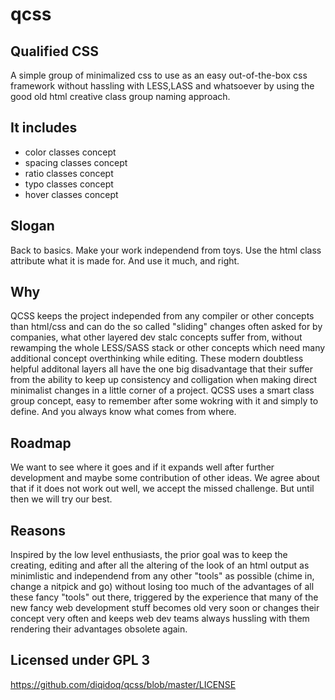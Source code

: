 # qcss

Qualified CSS
-------------

A simple group of minimalized css to use as an easy out-of-the-box css framework without hassling with LESS,LASS and whatsoever by using the good old html creative class group naming approach.

It includes
-----------

 + color classes concept
 + spacing classes concept
 + ratio classes concept
 + typo classes concept
 + hover classes concept

Slogan
------

Back to basics. Make your work independend from toys. Use the html class attribute what it is made for. And use it much, and right.

Why
---

QCSS keeps the project independed from any compiler or other concepts than html/css and can do the so called "sliding" changes often asked for by companies, what other layered dev stalc concepts suffer from, without rewamping the whole LESS/SASS stack or other concepts which need many additional concept overthinking while editing. These modern doubtless helpful additonal layers all have the one big disadvantage that their suffer from the ability to keep up consistency and colligation when making direct minimalist changes in a little corner of a project. QCSS uses a smart class group concept, easy to remember after some wokring with it and simply to define. And you always know what comes from where.

Roadmap
-------

We want to see where it goes and if it expands well after further development and maybe some contribution of other ideas. We agree about that if it does not work out well, we accept the missed challenge. But until then we will try our best.

Reasons
-------

Inspired by the low level enthusiasts, the prior goal was to keep the creating, editing and after all the altering of the look of an html output as minimlistic and independend from any other "tools" as possible (chime in, change a nitpick and go) without losing too much of the advantages of all these fancy "tools" out there, triggered by the experience that many of the new fancy web development stuff becomes old very soon or changes their concept very often and keeps web dev teams always hussling with them rendering their advantages obsolete again.
 
 
 Licensed under GPL 3
 --------------------
 
 https://github.com/diqidoq/qcss/blob/master/LICENSE
